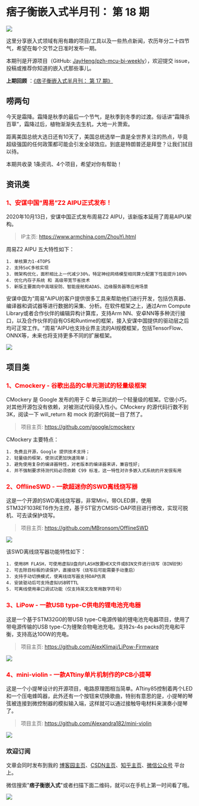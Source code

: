 # 痞子衡嵌入式半月刊： 第 18 期

![](http://henjay724.com/image/cnblogs/pzh_mcu_bi_weekly.PNG)

这里分享嵌入式领域有用有趣的项目/工具以及一些热点新闻，农历年分二十四节气，希望在每个交节之日准时发布一期。

本期刊是开源项目（GitHub: [JayHeng/pzh-mcu-bi-weekly](https://github.com/JayHeng/pzh-mcu-bi-weekly)），欢迎提交 issue，投稿或推荐你知道的嵌入式那些事儿。

**上期回顾** ：[《痞子衡嵌入式半月刊： 第 17 期》](https://www.cnblogs.com/henjay724/p/13783225.html)

## 唠两句

今天是霜降。霜降是秋季的最后一个节气，是秋季到冬季的过渡。俗话讲“霜降杀百草”，霜降过后，植物渐渐失去生机，大地一片萧索。

距离美国总统大选日还有10天了，美国总统选举一直是全世界关注的热点，毕竟超级强国的任何政策都可能会引发全球效应。到底是特朗普还是拜登？让我们拭目以待。

本期共收录 1条资讯、4个项目，希望对你有帮助！

## 资讯类

### <font color="red">1、安谋中国“周易”Z2 AIPU正式发布！</font>

2020年10月13日，安谋中国正式发布周易Z2 AIPU，该新版本延用了周易AIPU架构。

> IP主页: https://www.armchina.com/ZhouYi.html

周易Z2 AIPU 五大特性如下：

```text
1. 单核算力1-4TOPS
2. 支持SoC多核实现
3. 微架构优化，面积相比上一代减少30%，特定神经网络模型相同算力配置下性能提升100%
4. 优化内存子系统 和 高级带宽节省技术 
5. 新版主要面向中高端安防、智能座舱和ADAS、边缘服务器等应用场景
```

安谋中国为“周易”AIPU的客户提供很多工具来帮助他们进行开发，包括仿真器、编译器和调试器等进行数据的采集、分析。在软件框架之上，通过Arm Compute Library或者合作伙伴的编辑异构计算库，支持Arm NN、安卓NN等多种流行接口，以及合作伙伴的自有OS和Runtime的框架，接入安谋中国提供的驱动层之后均可正常工作。“周易”AIPU也支持业界主流的AI规模框架，包括TensorFlow、ONNX等，未来也将支持更多不同的扩展框架。

![](http://henjay724.com/image/biweekly/Zhouyi_Z2_AIPU_toolchain.PNG)

## 项目类

### <font color="red">1、Cmockery - 谷歌出品的C单元测试的轻量级框架</font>

CMockery 是 Google 发布的用于 C 单元测试的一个轻量级的框架。它很小巧，对其他开源包没有依赖，对被测试代码侵入性小。CMockery 的源代码行数不到 3K，阅读一下 will_return 和 mock 的源代码就一目了然了。

> 项目主页: https://github.com/google/cmockery

CMockery 主要特点：

```text
1. 免费且开源，Google 提供技术支持；
2. 轻量级的框架，使测试更加快速简单；
3. 避免使用复杂的编译器特性，对老版本的编译器来讲，兼容性好;
4. 并不强制要求待测代码必须依赖 C99 标准，这一特性对许多嵌入式系统的开发很有用
```

### <font color="red">2、OfflineSWD - 一款超迷你的SWD离线烧写器</font>

这是一个开源的SWD离线烧写器，非常Mini，带OLED屏，使用STM32F103RET6作为主控，基于ST官方CMSIS-DAP项目进行修改，实现可脱机、可去读保护烧写。

> 项目主页: https://github.com/MBronsom/OfflineSWD

![](http://henjay724.com/image/biweekly/OfflineSWD.jpg)

该SWD离线烧写器功能特性如下：

```text
1. 使用8M FLASH，可使用虚拟U盘向FLASH放置HEX文件或BIN文件进行烧写（BIN较快）
2. 可去除目标板的读保护，直接烧写（烧写后可能需要手动重启）
3. 支持手动切换模式，使离线烧写器支持DAP仿真
4. 安装驱动后可支持虚拟USB转TTL
5. 可离线使用串口调试功能（仅支持英文及常用数字符号）
```

### <font color="red">3、LiPow - 一款USB type-C供电的锂电池充电器</font>

这是一个基于STM32G0的带USB type-C电源传输的锂电池充电器项目，使用了带电源传输的USB type-C为锂聚合物电池充电。支持2s-4s packs的充电和平衡，支持高达100W的充电。

> 项目主页: https://github.com/AlexKlimaj/LiPow-Firmware

![](http://henjay724.com/image/biweekly/LiPow.PNG)

### <font color="red">4、mini-violin - 一款ATtiny单片机制作的PCB小提琴</font>

这是一个小提琴设计的开源项目，电路原理图相当简单。ATtiny85控制着两个LED和一个压电蜂鸣器，此外还有一个按钮来切换歌曲，特别有意思的是，小提琴的琴弦被连接到微控制器的模拟输入端，这样就可以通过接触导电材料来演奏小提琴了。

> 项目主页: https://github.com/Alexandra182/mini-violin

![](http://henjay724.com/image/biweekly/mini-violin.jpg)

### 欢迎订阅

文章会同时发布到我的 [博客园主页](https://www.cnblogs.com/henjay724/)、[CSDN主页](https://blog.csdn.net/henjay724)、[知乎主页](https://www.zhihu.com/people/henjay724)、[微信公众号](http://weixin.sogou.com/weixin?type=1&query=痞子衡嵌入式) 平台上。

微信搜索"__痞子衡嵌入式__"或者扫描下面二维码，就可以在手机上第一时间看了哦。

![](http://henjay724.com/image/github/pzhMcu_qrcode_258x258.jpg)


